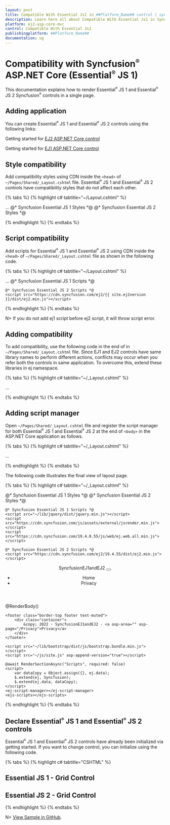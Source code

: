```yaml
---
layout: post
title: Compatible With Essential Js1 in ##Platform_Name## control | syncfusion
description: Learn here all about Compatible With Essential Js1 in Syncfusion ##Platform_Name## control.
platform: ej2-asp-core-mvc
control: Compatible With Essential Js1
publishingplatform: ##Platform_Name##
documentation: ug
---
```


# Compatibility with Syncfusion<sup style="font-size:70%">&reg;</sup> ASP.NET Core (Essential<sup style="font-size:70%">&reg;</sup> JS 1)

This documentation explains how to render Essential<sup style="font-size:70%">&reg;</sup> JS 1 and Essential<sup style="font-size:70%">&reg;</sup> JS 2 Syncfusion<sup style="font-size:70%">&reg;</sup> controls in a single page.

## Adding application

You can create Essential<sup style="font-size:70%">&reg;</sup> JS 1 and Essential<sup style="font-size:70%">&reg;</sup> JS 2 controls using the following links:

Getting started for [EJ2 ASP.NET Core control](https://ej2.syncfusion.com/aspnetcore/documentation/grid/getting-started-core)

Getting started for [EJ1 ASP.NET Core control](https://help.syncfusion.com/aspnet-core/grid/getting-started)

## Style compatibility

Add compatibility styles using CDN inside the `<head>` of `~/Pages/Shared/_Layout.cshtml` file. Essential<sup style="font-size:70%">&reg;</sup> JS 1 and Essential<sup style="font-size:70%">&reg;</sup> JS 2 controls have compatibility styles that do not affect each other.

{% tabs %}
{% highlight c# tabtitle="~/Layout.cshtml" %}

<head>
    ...
    @* Syncfusion Essential JS 1 Styles *@
    <link href="https://cdn.syncfusion.com/{{ site.ej2version }}/js/web/material/ej.web.all.compatibility.min.css"  rel="stylesheet"/>
    @* Syncfusion Essential JS 2 Styles *@
    <link href="https://cdn.syncfusion.com/ej2/{{ site.ej2version }}/styles/compatibility/material.css" rel="stylesheet" />
</head>

{% endhighlight %}
{% endtabs %}

## Script compatibility

Add scripts for Essential<sup style="font-size:70%">&reg;</sup> JS 1 and Essential<sup style="font-size:70%">&reg;</sup> JS 2 using CDN inside the `<head>` of `~/Pages/Shared/_Layout.cshtml` file as shown in the following code.

{% tabs %}
{% highlight c# tabtitle="~/Layout.cshtml" %}

<head>
    ...
    @* Syncfusion Essential JS 1 Scripts *@
    <script src="~/lib/jquery/dist/jquery.min.js"></script>
    <script src="https://cdn.syncfusion.com/js/assets/external/jsrender.min.js"></script>
    <script src="https://cdn.syncfusion.com/{{ site.ej2version }}/js/web/ej.web.all.min.js"></script>

    @* Syncfusion Essential JS 2 Scripts *@
    <script src="https://cdn.syncfusion.com/ej2/{{ site.ej2version }}/dist/ej2.min.js"></script>
</head>

{% endhighlight %}
{% endtabs %}

N> If you do not add ej1 script before ej2 script, it will throw script error.

## Adding compatibility

To add compatibility, use the following code in the end of <body> in `~/Pages/Shared/_Layout.cshtml` file. Since EJ1 and EJ2 controls have same library names to perform different actions, conflicts may occur when you refer both the controls in same application. To overcome this, extend these libraries in ej namespace.

{% tabs %}
{% highlight c# tabtitle="~/_Layout.cshtml" %}

<body>
...
    <script>
        var dataCopy = Object.assign({}, ej.data);
        $.extend(ej, Syncfusion);
        $.extend(ej.data, dataCopy);
    </script>
</body>

{% endhighlight %}
{% endtabs %}

## Adding script manager

Open `~/Pages/Shared/_Layout.cshtml` file and register the script manager for both Essential<sup style="font-size:70%">&reg;</sup> JS 1 and Essential<sup style="font-size:70%">&reg;</sup> JS 2 at the end of `<body>` in the ASP.NET Core application as follows. 

{% tabs %}
{% highlight c# tabtitle="~/_Layout.cshtml" %}

<body>
    ...
    <ej-script-manager></ej-script-manager>
    <ejs-scripts></ejs-scripts>
</body>

{% endhighlight %}
{% endtabs %}

The following code illustrates the final view of layout page.

{% tabs %}
{% highlight c# tabtitle="~/_Layout.cshtml" %}

<!DOCTYPE html>
<html lang="en">
<head>
    <meta charset="utf-8" />
    <meta name="viewport" content="width=device-width, initial-scale=1.0" />
    <title>@ViewData["Title"] - SyncfusionEJ1andEJ2</title>
    <link rel="stylesheet" href="~/lib/bootstrap/dist/css/bootstrap.min.css" />
    <link rel="stylesheet" href="~/css/site.css" asp-append-version="true" />
    <link rel="stylesheet" href="~/SyncfusionEJ1andEJ2.styles.css" asp-append-version="true" />
    @* Syncfusion Essential JS 1 Styles *@
    <link href="https://cdn.syncfusion.com/19.4.0.55/js/web/material/ej.web.all.compatibility.min.css"  rel="stylesheet"/>
    @* Syncfusion Essential JS 2 Styles *@
    <link href="https://cdn.syncfusion.com/ej2/19.4.55/styles/compatibility/material.css" rel="stylesheet" />

    @* Syncfusion Essential JS 1 Scripts *@
    <script src="~/lib/jquery/dist/jquery.min.js"></script>
    <script src="https://cdn.syncfusion.com/js/assets/external/jsrender.min.js"></script>
    <script src="https://cdn.syncfusion.com/19.4.0.55/js/web/ej.web.all.min.js"></script>

    @* Syncfusion Essential JS 2 Scripts *@
    <script src="https://cdn.syncfusion.com/ej2/19.4.55/dist/ej2.min.js"></script>
</head>
<body>
    <header>
        <nav class="navbar navbar-expand-sm navbar-toggleable-sm navbar-light bg-white border-bottom box-shadow mb-3">
            <div class="container">
                <a class="navbar-brand" asp-area="" asp-page="/Index">SyncfusionEJ1andEJ2</a>
                <button class="navbar-toggler" type="button" data-bs-toggle="collapse" data-bs-target=".navbar-collapse" aria-controls="navbarSupportedContent"
                        aria-expanded="false" aria-label="Toggle navigation">
                    <span class="navbar-toggler-icon"></span>
                </button>
                <div class="navbar-collapse collapse d-sm-inline-flex justify-content-between">
                    <ul class="navbar-nav flex-grow-1">
                        <li class="nav-item">
                            <a class="nav-link text-dark" asp-area="" asp-page="/Index">Home</a>
                        </li>
                        <li class="nav-item">
                            <a class="nav-link text-dark" asp-area="" asp-page="/Privacy">Privacy</a>
                        </li>
                    </ul>
                </div>
            </div>
        </nav>
    </header>
    <div class="container">
        <main role="main" class="pb-3">
            @RenderBody()
        </main>
    </div>

    <footer class="border-top footer text-muted">
        <div class="container">
            &copy; 2022 - SyncfusionEJ1andEJ2 - <a asp-area="" asp-page="/Privacy">Privacy</a>
        </div>
    </footer>

    <script src="~/lib/bootstrap/dist/js/bootstrap.bundle.min.js"></script>
    <script src="~/js/site.js" asp-append-version="true"></script>

    @await RenderSectionAsync("Scripts", required: false)
    <script>
        var dataCopy = Object.assign({}, ej.data);
        $.extend(ej, Syncfusion);
        $.extend(ej.data, dataCopy);
    </script>
    <ej-script-manager></ej-script-manager>
    <ejs-scripts></ejs-scripts>
</body>
</html>

{% endhighlight %}
{% endtabs %}

## Declare Essential<sup style="font-size:70%">&reg;</sup> JS 1 and Essential<sup style="font-size:70%">&reg;</sup> JS 2 controls

Essential<sup style="font-size:70%">&reg;</sup> JS 1 and Essential<sup style="font-size:70%">&reg;</sup> JS 2 controls have already been initialized via getting started. If you want to change control, you can initialize using the following code.

{% tabs %}
{% highlight c# tabtitle="CSHTML" %}

<h2> Essential JS 1 - Grid Control</h2>

<ej-grid id="FlatGrid" allow-paging="true">
    <e-datamanager url="https://services.odata.org/v4/northwind/northwind.svc/Orders" adaptor="ODataV4Adaptor"></e-datamanager>
    <e-columns>
        <e-column field="OrderID" header-text="Order ID" text-align="Right" width="70"></e-column>
        <e-column field="CustomerID" header-text="Customer ID" width="80"></e-column>
        <e-column field="EmployeeID" header-text="Employee ID" text-align="Left" width="75"></e-column>
        <e-column field="Freight" header-text="Freight" text-align="Right" format="{0:C2}" width="75"></e-column>
        <e-column field="ShipCity" header-text="Ship City" width="110"></e-column>
    </e-columns>
</ej-grid>

<h2> Essential JS 2 - Grid Control</h2>

<ejs-grid id="Grid" allowPaging="true">
    <e-data-manager url="https://services.odata.org/V4/Northwind/Northwind.svc/Orders" adaptor="ODataV4Adaptor" crossdomain="true"></e-data-manager>
    <e-grid-columns>
        <e-grid-column field="OrderID" headerText="Order ID" type="number" textAlign="Right" width="120"></e-grid-column>
        <e-grid-column field="CustomerID" headerText="Customer ID" type="string" width="140"></e-grid-column>
        <e-grid-column field="Freight" headerText="Freight" textAlign="Right" format="C2" width="120"></e-grid-column>
        <e-grid-column field="OrderDate" headerText="Order Date" format='yMd' textAlign="Right" width="140"></e-grid-column>
    </e-grid-columns>
</ejs-grid>

{% endhighlight %}
{% endtabs %}

N> [View Sample in GitHub](https://github.com/SyncfusionExamples/ej2-aspcore-ej1compatibility).
